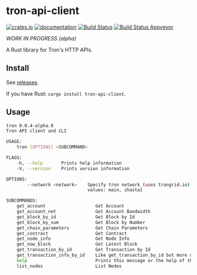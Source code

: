 # tron-api-client

[![crates.io](https://meritbadge.herokuapp.com/tron_api_client)](https://crates.io/crates/tron-api-client)
[![documentation](https://docs.rs/tron-api-client/badge.svg)](https://docs.rs/tron-api-client)
[![Build Status](https://travis-ci.org/oikos-cash/tron-api-client.svg?branch=master)](https://travis-ci.org/oikos-cash/tron-api-client)
[![Build Status Appveyor](https://ci.appveyor.com/api/projects/status/github/oikos-cash/tron-api-client)](https://ci.appveyor.com/project/oikos-cash/tron-api-client)

_WORK IN PROGRESS (alpha)_

A Rust library for Tron's HTTP APIs.

## Install

See [releases](https://github.com/oikos-cash/tron-api-client/releases).

If you have Rust: `cargo install tron-api-client`.

## Usage

```bash
tron 0.0.4-alpha.0
Tron API client and CLI

USAGE:
    tron [OPTIONS] <SUBCOMMAND>

FLAGS:
    -h, --help       Prints help information
    -V, --version    Prints version information

OPTIONS:
        --network <network>    Specify tron network (uses trongrid.io) [env: TRON_NETWORK=]  [default: main]  [possible
                               values: main, shasta]

SUBCOMMANDS:
    get_account                   Get Account
    get_account_net               Get Account Bandwidth
    get_block_by_id               Get Block by Id
    get_block_by_num              Get Block by Number
    get_chain_parameters          Get Chain Parameters
    get_contract                  Get Contract
    get_node_info                 Get Node Info
    get_now_block                 Get Latest Block
    get_transaction_by_id         Get Transaction by Id
    get_transaction_info_by_id    Like get_transaction_by_id but more detailed
    help                          Prints this message or the help of the given subcommand(s)
    list_nodes                    List Nodes

```
